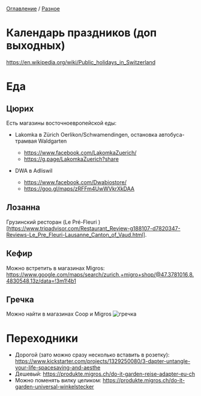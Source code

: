 [Оглавление](/faq/) / [Разное](/faq/inbox/Разное.html)

# Календарь праздников (доп выходных)
https://en.wikipedia.org/wiki/Public_holidays_in_Switzerland

# Еда
## Цюрих
Есть магазины восточноевропейской еды:
* Lakomka в Zürich Oerlikon/Schwamendingen, остановка автобуса-трамвая Waldgarten
  * https://www.facebook.com/LakomkaZuerich/
  * https://g.page/LakomkaZuerich?share

* DWA в Adliswil
  * https://www.facebook.com/Dwabiostore/
  * https://goo.gl/maps/zRFFm4UwWVkrXkDAA

##  Лозанна
Грузинский ресторан (Le Pré-Fleuri
)[https://www.tripadvisor.com/Restaurant_Review-g188107-d7820347-Reviews-Le_Pre_Fleuri-Lausanne_Canton_of_Vaud.html].

## Кефир
Можно встретить в магазинах Migros: https://www.google.com/maps/search/zurich,+migro+shop/@47.3781016,8.4830548,13z/data=!3m1!4b1

## Гречка
Можно найти в магазинах Coop и Migros
![гречка](../img/food_01.jpg)

# Переходники
* Дорогой (зато можно сразу несколько вставить в розетку): https://www.kickstarter.com/projects/1329250080/3-dapter-untangle-your-life-spacesaving-and-aesthe
* Дешевый: https://produkte.migros.ch/do-it-garden-reise-adapter-eu-ch
* Можно поменять вилку целиком: https://produkte.migros.ch/do-it-garden-universal-winkelstecker